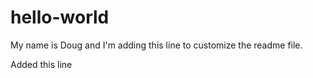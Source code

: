 # hello-world

My name is Doug and I'm adding this line to customize the readme file.

Added this line